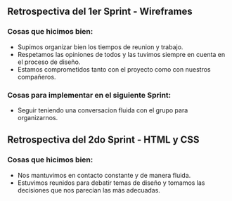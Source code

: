 ## Retrospectiva del 1er Sprint - Wireframes

### Cosas que hicimos bien:
- Supimos organizar bien los tiempos de reunion y trabajo.
- Respetamos las opiniones de todos y las tuvimos siempre en cuenta en el proceso de diseño.
- Estamos comprometidos tanto con el proyecto como con nuestros compañeros.

### Cosas para implementar en el siguiente Sprint:
- Seguir teniendo una conversacion fluida con el grupo para organizarnos.

## Retrospectiva del 2do Sprint - HTML y CSS

### Cosas que hicimos bien:
- Nos mantuvimos en contacto constante y de manera fluida.
- Estuvimos reunidos para debatir temas de diseño y tomamos las decisiones que nos parecían las más adecuadas.
